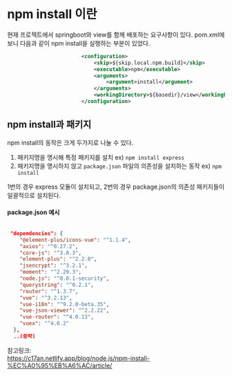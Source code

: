 # npm install 이란

현재 프로젝트에서 springboot와 view를 함께 배포하는 요구사항이 있다.
pom.xml에 보니 다음과 같이 npm install을 실행하는 부분이 있었다.

```xml
						<configuration>
							<skip>${skip.local.npm.build}</skip>
							<executable>npm</executable>
							<arguments>
								<argument>install</argument>
							</arguments>
							<workingDirectory>${basedir}/view</workingDirectory>
						</configuration>

```

## npm install과 패키지

npm install의 동작은 크게 두가지로 나눌 수 있다. 
1. 패키지명을 명시해 특정 패키지를 설치  ex) `npm install express`
2. 패키지명을 명시하지 않고 `package.json` 파일의 의존성을 설치하는 동작 ex) `npm install`

1번의 경우 express 모듈이 설치되고, 2번의 경우 package.json의 의존성 패키지들이 일괄적으로 설치된다. 

#### package.json 예시

```json

 "dependencies": {
    "@element-plus/icons-vue": "^1.1.4",
    "axios": "^0.27.2",
    "core-js": "^3.8.3",
    "element-plus": "^2.2.0",
    "jsencrypt": "^3.2.1",
    "moment": "^2.29.3",
    "node.js": "^0.0.1-security",
    "querystring": "^0.2.1",
    "router": "^1.3.7",
    "vue": "^3.2.13",
    "vue-i18n": "^9.2.0-beta.35",
    "vue-json-viewer": "^2.2.22",
    "vue-router": "^4.0.13",
    "vuex": "^4.0.2"
  },
  ..(중략)

```





참고링크:   
https://c17an.netlify.app/blog/node.js/npm-install-%EC%A0%95%EB%A6%AC/article/
